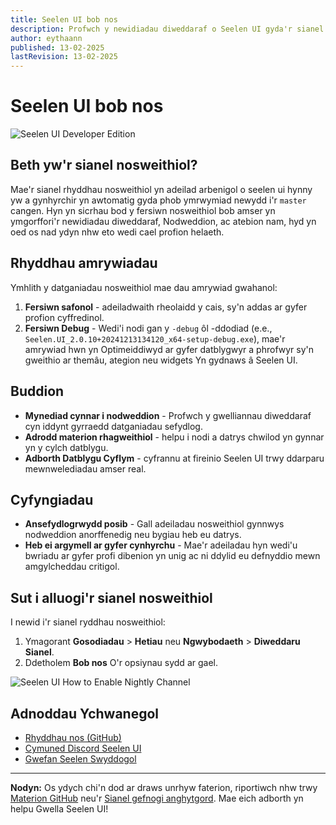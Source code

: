 ```yaml
---
title: Seelen UI bob nos
description: Profwch y newidiadau diweddaraf o Seelen UI gyda'r sianel ddiweddaru nos!
author: eythaann
published: 13-02-2025
lastRevision: 13-02-2025
---
```


# Seelen UI bob nos

![Seelen UI Developer Edition](https://github.com/user-attachments/assets/76634b49-7b09-4ef2-9643-e93542309f5d)

## Beth yw'r sianel nosweithiol?

Mae'r sianel rhyddhau nosweithiol yn adeilad arbenigol o seelen ui hynny yw a
gynhyrchir yn awtomatig gyda phob ymrwymiad newydd i'r `master` cangen. Hyn yn
sicrhau bod y fersiwn nosweithiol bob amser yn ymgorffori'r newidiadau
diweddaraf, Nodweddion, ac atebion nam, hyd yn oed os nad ydyn nhw eto wedi cael
profion helaeth.

## Rhyddhau amrywiadau

Ymhlith y datganiadau nosweithiol mae dau amrywiad gwahanol:

1. **Fersiwn safonol** - adeiladwaith rheolaidd y cais, sy'n addas ar gyfer
   profion cyffredinol.
2. **Fersiwn Debug** - Wedi'i nodi gan y `-debug` ôl -ddodiad (e.e.,
   `Seelen.UI_2.0.10+20241213134120_x64-setup-debug.exe`), mae'r amrywiad hwn yn
   Optimeiddiwyd ar gyfer datblygwyr a phrofwyr sy'n gweithio ar themâu, ategion
   neu widgets Yn gydnaws â Seelen UI.

## Buddion

- **Mynediad cynnar i nodweddion** - Profwch y gwelliannau diweddaraf cyn iddynt
  gyrraedd datganiadau sefydlog.
- **Adrodd materion rhagweithiol** - helpu i nodi a datrys chwilod yn gynnar yn
  y cylch datblygu.
- **Adborth Datblygu Cyflym** - cyfrannu at fireinio Seelen UI trwy ddarparu
  mewnwelediadau amser real.

## Cyfyngiadau

- **Ansefydlogrwydd posib** - Gall adeiladau nosweithiol gynnwys nodweddion
  anorffenedig neu bygiau heb eu datrys.
- **Heb ei argymell ar gyfer cynhyrchu** - Mae'r adeiladau hyn wedi'u bwriadu ar
  gyfer profi dibenion yn unig ac ni ddylid eu defnyddio mewn amgylcheddau
  critigol.

## Sut i alluogi'r sianel nosweithiol

I newid i'r sianel ryddhau nosweithiol:

1. Ymagorant **Gosodiadau** > **Hetiau** neu **Ngwybodaeth** > **Diweddaru
   Sianel**.
2. Ddetholem **Bob nos** O'r opsiynau sydd ar gael.

![Seelen UI How to Enable Nightly Channel](https://github.com/user-attachments/assets/ae88aeac-98cc-4424-a9e7-fb59740b694e)

## Adnoddau Ychwanegol

- [Rhyddhau nos (GitHub)](https://github.com/eythaann/Seelen-UI/releases/tag/nightly)
- [Cymuned Discord Seelen UI](https://discord.gg/ABfASx5ZAJ)
- [Gwefan Seelen Swyddogol](https://seelen.io)

---

**Nodyn:** Os ydych chi'n dod ar draws unrhyw faterion, riportiwch nhw trwy
[Materion GitHub](https://github.com/eythaann/Seelen-UI/issues) neu'r
[Sianel gefnogi anghytgord](https://discord.gg/ABfASx5ZAJ). Mae eich adborth yn
helpu Gwella Seelen UI!
